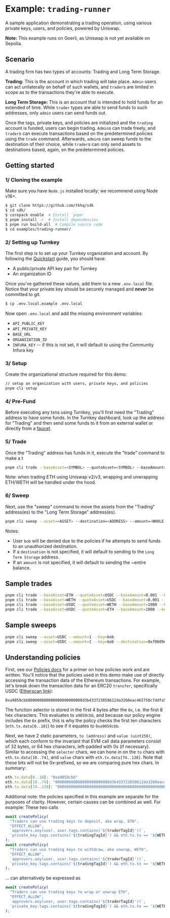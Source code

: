 # Example: `trading-runner`

A sample application demonstrating a trading operation, using various private keys, users, and policies, powered by Uniswap.

**Note:** This example runs on Goerli, as Uniswap is not yet available on Sepolia.

## Scenario

A trading firm has two types of accounts: Trading and Long Term Storage.

**Trading:** This is the account in which trading will take place. `Admin` users can act unilaterally on behalf of such wallets, and `trader`s are limited in scope as to the transactions they're able to execute.

**Long Term Storage:** This is an account that is intended to hold funds for an extended of time. While `trader` types are able to send funds to such addresses, only `admin` users can send funds out.

Once the tags, private keys, and policies are initialized and the `trading` account is funded, users can begin trading. `Admin`s can trade freely, and `trader`s can execute transactions based on the predetermined policies using the `trade` command. Afterwards, `admin`s can sweep funds to the destination of their choice, while `trader`s can only send assets to destinations based, again, on the predetermined policies.

## Getting started

### 1/ Cloning the example

Make sure you have `Node.js` installed locally; we recommend using Node v16+.

```bash
$ git clone https://github.com/tkhq/sdk
$ cd sdk/
$ corepack enable  # Install `pnpm`
$ pnpm install -r  # Install dependencies
$ pnpm run build-all  # Compile source code
$ cd examples/trading-runner/
```

### 2/ Setting up Turnkey

The first step is to set up your Turnkey organization and account. By following the [Quickstart](https://turnkey.readme.io/docs/quickstart) guide, you should have:

- A public/private API key pair for Turnkey
- An organization ID

Once you've gathered these values, add them to a new `.env.local` file. Notice that your private key should be securely managed and **_never_** be committed to git.

```bash
$ cp .env.local.example .env.local
```

Now open `.env.local` and add the missing environment variables:

- `API_PUBLIC_KEY`
- `API_PRIVATE_KEY`
- `BASE_URL`
- `ORGANIZATION_ID`
- `INFURA_KEY` -- if this is not set, it will default to using the Community Infura key

### 3/ Setup

Create the organizational structure required for this demo:

```bash
// setup an organization with users, private keys, and policies
pnpm cli setup
```

### 4/ Pre-Fund

Before executing any txns using Turnkey, you'll first need the "Trading" address to have some funds. In the Turnkey dashboard, look up the address for "Trading" and then send some funds to it from an external wallet or directly from a [faucet](https://goerlifaucet.com/).

### 5/ Trade

Once the "Trading" address has funds in it, execute the "trade" command to make a t

```bash
pnpm cli trade --baseAsset=<SYMBOL> --quoteAsset=<SYMBOL> --baseAmount=<WHOLE AMOUNT> --key=<USER>
```

Note: when trading ETH using Uniswap v2/v3, wrapping and unwrapping ETH/WETH will be handled under the hood.

### 6/ Sweep

Next, use the "sweep" command to move the assets from the "Trading" address(es) to the "Long Term Storage" address(es).

```bash
pnpm cli sweep --asset=<ASSET> --destination=<ADDRESS> --amount=<WHOLE AMOUNT> --key=<USER>
```

Notes:

- User `bob` will be denied due to the policies if he attempts to send funds to an unauthorized destination.
- If a `destination` is not specified, it will default to sending to the `Long Term Storage` address.
- If an `amount` is not specified, it will default to sending the ~entire balance.

## Sample trades

```bash
pnpm cli trade --baseAsset=ETH --quoteAsset=USDC --baseAmount=0.001 --key=bob # will auto-wrap ETH into WETH
pnpm cli trade --baseAsset=WETH --quoteAsset=USDC --baseAmount=0.001 --key=bob
pnpm cli trade --baseAsset=USDC --quoteAsset=WETH --baseAmount=1000 --key=bob
pnpm cli trade --baseAsset=USDC --quoteAsset=ETH --baseAmount=1000 --key=bob # will auto-unwrap WETH into ETH
```

## Sample sweeps

```bash
pnpm cli sweep --asset=USDC --amount=1 --key=bob
pnpm cli sweep --asset=USDC --amount=1 --key=bob --destination=0xf0609e87Dfa4DA10f38313868b15296f7B30c00A # will get denied
```

## Understanding policies

First, see our [Policies docs](https://turnkey.readme.io/docs/policy-engine-overview) for a primer on how policies work and are written. You'll notice that the policies used in this demo make use of directly accessing the transaction data of the Ethereum transactions. For example, let's break down the transaction data for an ERC20 `transfer`, specifically USDC ([Etherscan link](https://goerli.etherscan.io/tx/0x11a4f4c0778ddbf7731cab1b07d7db577918397c47bf3270ea9016237c8d4d11)):

```
0xa9059cbb000000000000000000000000d3b433723858612da3260eac465758c7ddfa5e5000000000000000000000000000000000000000000000000000000000000f4240
```

The function selector is stored in the first 4 bytes after the `0x`, i.e. the first 8 hex characters. This evaluates to `a9059cbb`, and because our policy engine includes the `0x` prefix, this is why the policy checks the first ten characters (`eth.tx.data[0..10]`) to see if it equates to `0xa9059cbb`.

Next, we have 2 static parameters, `to (address)` and `value (uint256)`, which each conform to the invariant that EVM call data parameters consist of 32 bytes, or 64 hex characters, left-padded with 0s (if necessary). Similar to accessing the `selector` chars, we can hone in on the `to` chars with `eth.tx.data[10..74]`, and `value` chars with `eth.tx.data[74..138]`. Note that these bits will not be 0x-prefixed, so we are comparing pure hex chars. In summary:

```javascript
eth.tx.data[0..10]: "0xa9059cbb"
eth.tx.data[10..74]: "000000000000000000000000d3b433723858612da3260eac465758c7ddfa5e50"
eth.tx.data[74..138]: "00000000000000000000000000000000000000000000000000000000000f4240"
```

Additional note: the policies specified in this example are separate for the purposes of clarity. However, certain causes can be combined as well. For example:
These two calls

```javascript
await createPolicy(
  "Traders can use trading keys to deposit, aka wrap, ETH",
  "EFFECT_ALLOW",
  `approvers.any(user, user.tags.contains('${traderTagId}'))`,
  `private_key.tags.contains('${tradingTagId}') && eth.tx.to == '${WETH_TOKEN_GOERLI.address}' && eth.tx.data[0..10] == '${DEPOSIT_SELECTOR}'`
);
await createPolicy(
  "Traders can use trading keys to withdraw, aka unwrap, WETH",
  "EFFECT_ALLOW",
  `approvers.any(user, user.tags.contains('${traderTagId}'))`,
  `private_key.tags.contains('${tradingTagId}') && eth.tx.to == '${WETH_TOKEN_GOERLI.address}' && eth.tx.data[0..10] == '${WITHDRAW_SELECTOR}'`
);
```

... can alternatively be expressed as

```javascript
await createPolicy(
  "Traders can use trading keys to wrap or unwrap ETH",
  "EFFECT_ALLOW",
  `approvers.any(user, user.tags.contains('${traderTagId}'))`,
  `private_key.tags.contains('${tradingTagId}') && eth.tx.to == '${WETH_TOKEN_GOERLI.address}' && eth.tx.data[0..10] in ['${DEPOSIT_SELECTOR}', '${WITHDRAW_SELECTOR}']`
);
```
